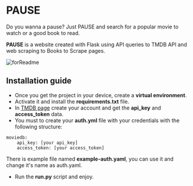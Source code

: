 # **PAUSE**

Do you wanna a pause? Just PAUSE and search for a popular movie to watch or a good book to read.

**PAUSE** is a website created with Flask using API queries to TMDB API and web scraping to Books to Scrape pages.

![forReadme](https://github.com/user-attachments/assets/ffd909a4-5771-450d-9160-1925e3135301)

## Installation guide

* Once you get the project in your device, create a **virtual environment**.
* Activate it and install the **requirements.txt** file.
* In [TMDB page](https://developer.themoviedb.org/reference/intro/getting-started) create your account and get the **api_key** and **access_token** data. 
* You must to create your **auth.yml** file with your credentials with the following structure:
```
moviedb:
    api_key: [your api_key]
    access_token: [your access_token]
```
  There is example file named  **example-auth.yaml**, you can use it and change it's name as auth.yaml. 
* Run the **run.py** script and enjoy. 
